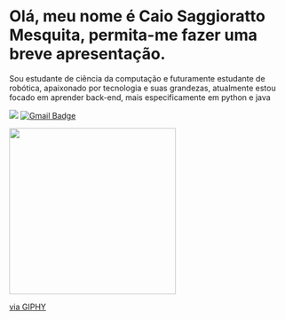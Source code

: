 <h1 fontsize = 4> Olá, meu nome é Caio Saggioratto Mesquita, permita-me fazer uma breve apresentação.</h1>
<p> Sou estudante de ciência da computação e futuramente estudante de robótica, apaixonado por tecnologia e suas grandezas, atualmente estou focado em aprender back-end, mais especificamente em python e java</p>
 
 <a href="https://www.linkedin.com/in/caio-saggioratto-mesquita-2146061b4/" target="_blank"><img src="https://img.shields.io/badge/-LinkedIn-%230077B5?style=for-the-badge&logo=linkedin&logoColor=white" target="_blank"></a>
 [![Gmail Badge](https://img.shields.io/badge/-Gmail-c14438?style=for-the-badge-square&logo=Gmail&logoColor=white&link=mailto:caiosaggiorattomesquita@gmail.com)](mailto:caiosaggiorattomesquita@gmail.com)

  
<img src="https://media1.giphy.com/media/bGgsc5mWoryfgKBx1u/giphy.gif?cid=ecf05e470tltbm65fstl61f78266rf628h5t7rsafla8l5fm&rid=giphy.gif&ct=g" width="300" height="300" frameBorder="0" class="giphy-embed" allowFullScreen/><p><a href="https://giphy.com/gifs/computador-gu-tecnology-bGgsc5mWoryfgKBx1u">via GIPHY</a></p>
